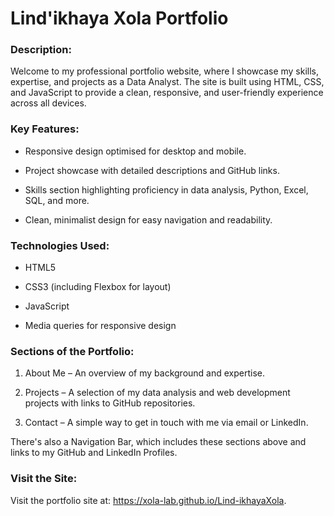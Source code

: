 # Lind'ikhaya Xola Portfolio

### Description:
Welcome to my professional portfolio website, where I showcase my skills, expertise, and projects as a Data Analyst. The site is built using HTML, CSS, and JavaScript to provide a clean, responsive, and user-friendly experience across all devices.

### Key Features:

- Responsive design optimised for desktop and mobile.

- Project showcase with detailed descriptions and GitHub links.

- Skills section highlighting proficiency in data analysis, Python, Excel, SQL, and more.

- Clean, minimalist design for easy navigation and readability.


### Technologies Used:

- HTML5

- CSS3 (including Flexbox for layout)

- JavaScript

- Media queries for responsive design


### Sections of the Portfolio:

1. About Me – An overview of my background and expertise.


2. Projects – A selection of my data analysis and web development projects with links to GitHub repositories.


4. Contact – A simple way to get in touch with me via email or LinkedIn.

There's also a Navigation Bar, which includes these sections above and links to my GitHub and LinkedIn Profiles.

### Visit the Site:

Visit the portfolio site at: https://xola-lab.github.io/Lind-ikhayaXola.
